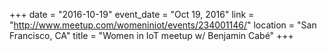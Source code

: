 +++
date = "2016-10-19"
event_date = "Oct 19, 2016"
link = "http://www.meetup.com/womeniniot/events/234001146/"
location = "San Francisco, CA"
title = "Women in IoT meetup w/ Benjamin Cabé"
+++
